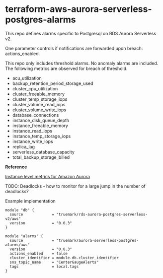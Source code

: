 # terraform-aws-aurora-serverless-postgres-alarms

This repo defines alarms specific to Postgresql on RDS Aurora Serverless v2.

One parameter controls if notifications are forwarded upon breach: actions_enabled.

This repo only includes threshold alarms. No anomaly alarms are included. The following metrics are observed for breach of threshold.
 
- acu_utilization 
- backup_retention_period_storage_used 
- cluster_cpu_utilization 
- cluster_freeable_memory 
- cluster_temp_storage_iops 
- cluster_volume_read_iops 
- cluster_volume_write_iops 
- database_connections 
- instance_disk_queue_depth
- instance_freeable_memory 
- instance_read_iops 
- instance_temp_storage_iops
- instance_write_iops 
- replica_lag 
- serverless_database_capacity 
- total_backup_storage_billed 

**Reference**

[Instance level metrics for Amazon Aurora](https://docs.aws.amazon.com/AmazonRDS/latest/AuroraUserGuide/Aurora.AuroraMonitoring.Metrics.html)

TODO:
Deadlocks - how to monitor for a large jump in the number of deadlocks?

Example implementation

```
module "db" {
  source             = "truemark/rds-aurora-postgres-serverless-v2/aws"
  version            = "0.0.3"    
}

module "alarms" {
  source             = "truemark/aurora-serverless-postgres-alarms/aws"
  version            = "0.0.3" 
  actions_enabled    = false
  cluster_identifier = module.db.cluster_identifier
  sns_topic_name     = "CenterGaugeAlerts"
  tags               = local.tags
}
```